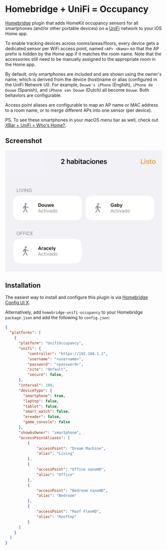 # Homebridge + UniFi = Occupancy

[Homebridge](https://homebridge.io) plugin that adds HomeKit occupancy sensors for all smartphones (and/or other portable devices) on a [UniFi](https://www.ui.com/wi-fi) network to your iOS Home app.

To enable tracking devices across rooms/areas/floors, every device gets a dedicated sensor per WiFi access point, named `<AP> <Name>` so that the AP prefix is hidden by the Home app if it matches the room name.
Note that the accessories still need to be manually assigned to the appropriate room in the Home app.

<!-- TODO: Device fingerprints can be configured too! -->
By default, only smartphones are included and are shown using the owner's name, which is derived from the device (host)name or alias (configured in the UniFi Network UI).
For example, `Douwe's iPhone` (English), `iPhone de Douwe` (Spanish), and `iPhone van Douwe` (Dutch) all become `Douwe`.
Both behaviors are configurable.

Access point aliases are configurable to map an AP name or MAC address to a room name, or to merge different APs into one sensor (per device).

PS. To see these smartphones in your macOS menu bar as well, check out [XBar + UniFi = Who's Home?](https://github.com/DouweM/xbar-whos-home-unifi).

## Screenshot

<img src="screenshot.png" width="589">

## Installation

The easiest way to install and configure this plugin is via [Homebridge Config UI X](https://github.com/oznu/homebridge-config-ui-x).

Alternatively, add `homebridge-unifi-occupancy` to your Homebridge `package.json` and add the following to `config.json`:

```json
{
  "platforms": [
    {
      "platform": "UnifiOccupancy",
      "unifi": {
          "controller": "https://192.168.1.1",
          "username": "<username>",
          "password": "<password>",
          "site": "default",
          "secure": false,
      },
      "interval": 180,
      "deviceType": {
        "smartphone": true,
        "laptop": false,
        "tablet": false,
        "smart_watch": false,
        "ereader": false,
        "game_console": false
      },
      "showAsOwner": "smartphone",
      "accessPointAliases": [
          {
              "accessPoint": "Dream Machine",
              "alias": "Living"
          },
          {
              "accessPoint": "Office nanoHD",
              "alias": "Office"
          },
          {
              "accessPoint": "Bedroom nanoHD",
              "alias": "Bedroom"
          },
          {
              "accessPoint": "Roof FlexHD",
              "alias": "Rooftop"
          }
      ]
    }
  ]
}
```
